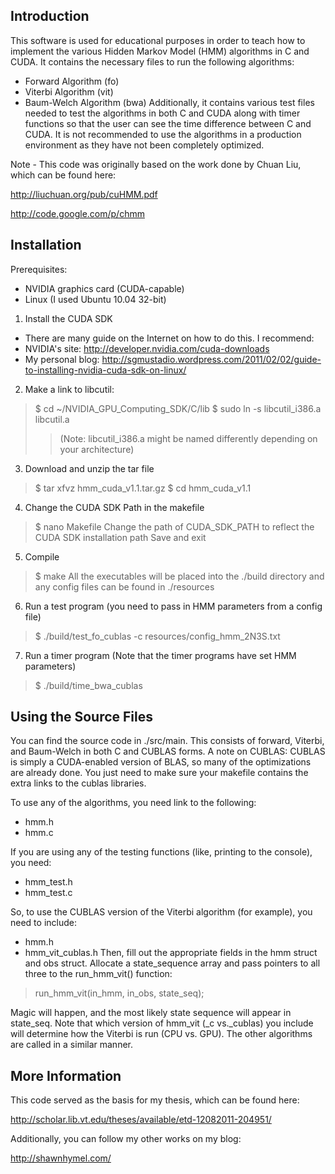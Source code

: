 ## Introduction ##

This software is used for educational purposes in order to teach how to implement the various Hidden Markov Model (HMM) algorithms in C and CUDA. It contains the necessary files to run the following algorithms:
  * Forward Algorithm (fo)
  * Viterbi Algorithm (vit)
  * Baum-Welch Algorithm (bwa)
Additionally, it contains various test files needed to test the algorithms in both C and CUDA along with timer functions so that the user can see the time difference between C and CUDA. It is not recommended to use the algorithms in a production environment as they have not been completely optimized.

Note - This code was originally based on the work done by Chuan Liu, which can be found here:

http://liuchuan.org/pub/cuHMM.pdf

http://code.google.com/p/chmm

## Installation ##
Prerequisites:
  * NVIDIA graphics card (CUDA-capable)
  * Linux (I used Ubuntu 10.04 32-bit)

1) Install the CUDA SDK
  * There are many guide on the Internet on how to do this. I recommend:
  * NVIDIA's site: http://developer.nvidia.com/cuda-downloads
  * My personal blog: http://sgmustadio.wordpress.com/2011/02/02/guide-to-installing-nvidia-cuda-sdk-on-linux/

2) Make a link to libcutil:
> $ cd ~/NVIDIA\_GPU\_Computing\_SDK/C/lib
> $ sudo ln -s libcutil\_i386.a libcutil.a
> > (Note: libcutil\_i386.a might be named differently depending on your
> > architecture)

3) Download and unzip the tar file

> $ tar xfvz hmm\_cuda\_v1.1.tar.gz
> $ cd hmm\_cuda\_v1.1

4) Change the CUDA SDK Path in the makefile
> $ nano Makefile
> Change the path of CUDA\_SDK\_PATH to reflect the CUDA SDK installation path
> Save and exit

5) Compile
> $ make
> All the executables will be placed into the ./build directory and any config
> files can be found in ./resources

6) Run a test program (you need to pass in HMM parameters from a config file)
> $ ./build/test\_fo\_cublas -c resources/config\_hmm\_2N3S.txt

7) Run a timer program (Note that the timer programs have set HMM parameters)
> $ ./build/time\_bwa\_cublas

## Using the Source Files ##

You can find the source code in ./src/main. This consists of forward, Viterbi, and Baum-Welch in both C and CUBLAS forms. A note on CUBLAS: CUBLAS is simply a CUDA-enabled version of BLAS, so many of the optimizations are already done. You just need to make sure your makefile contains the extra links to the cublas libraries.

To use any of the algorithms, you need link to the following:
  * hmm.h
  * hmm.c

If you are using any of the testing functions (like, printing to the console),
you need:
  * hmm\_test.h
  * hmm\_test.c

So, to use the CUBLAS version of the Viterbi algorithm (for example), you need
to include:
  * hmm.h
  * hmm\_vit\_cublas.h
Then, fill out the appropriate fields in the hmm struct and obs struct. Allocate a state\_sequence array and pass pointers to all three to the run\_hmm\_vit() function:

> run\_hmm\_vit(in\_hmm, in\_obs, state\_seq);

Magic will happen, and the most likely state sequence will appear in state\_seq. Note that which version of hmm\_vit (_c vs._cublas) you include will determine how the Viterbi is run (CPU vs. GPU). The other algorithms are called in a similar manner.

## More Information ##

This code served as the basis for my thesis, which can be found here:

http://scholar.lib.vt.edu/theses/available/etd-12082011-204951/

Additionally, you can follow my other works on my blog:

http://shawnhymel.com/